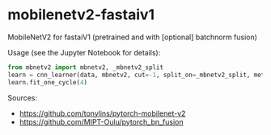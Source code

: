 # mobilenetv2-fastaiv1
MobileNetV2 for fastaiV1 (pretrained and with [optional] batchnorm fusion) 

Usage (see the Jupyter Notebook for details):

```python
from mbnetv2 import mbnetv2, _mbnetv2_split
learn = cnn_learner(data, mbnetv2, cut=-1, split_on=_mbnetv2_split, metrics=error_rate)
learn.fit_one_cycle(4)
```

Sources:
- https://github.com/tonylins/pytorch-mobilenet-v2
- https://github.com/MIPT-Oulu/pytorch_bn_fusion
